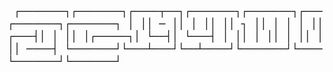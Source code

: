 [//]: # ( vim: set ft=markdown : )
<big><pre>
┌───────┐┌───────┐┌────┬──┐┌───────┐┌───────┐┌───┬───┐       ┌───────┐┌───────┐
│       ││   ─   ││    │  ││       ││   ┐   ││   │   │       │       ││       │
│   ┌───┤│       ││  ┐ └  ││   ┌───┤│   │   ││       │┌─────┐│    └──┤│   └───┤
│       ││   │   ││  │    ││       ││       ││  │ │  │└─────┘├──┐    ││   ────┤
└───────┘└───┴───┘└──┴────┘└───────┘└───────┘└──┴─┴──┘       └───────┘└───────┘
</big></pre>
